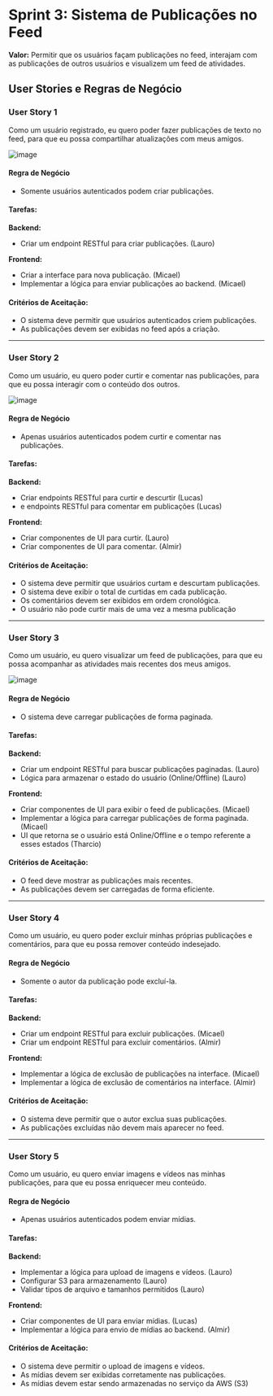 # Sprint 3: Sistema de Publicações no Feed

**Valor:** Permitir que os usuários façam publicações no feed, interajam com as publicações de outros usuários e visualizem um feed de atividades.

## User Stories e Regras de Negócio

### User Story 1
Como um usuário registrado, eu quero poder fazer publicações de texto no feed, para que eu possa compartilhar atualizações com meus amigos.

![image](https://github.com/user-attachments/assets/92f0cab7-32f5-487f-b7c3-3bbd5e423310)

#### Regra de Negócio
- Somente usuários autenticados podem criar publicações.

#### Tarefas:
**Backend:**
- Criar um endpoint RESTful para criar publicações. (Lauro)

**Frontend:**
- Criar a interface para nova publicação. (Micael)
- Implementar a lógica para enviar publicações ao backend. (Micael)

#### Critérios de Aceitação:
- O sistema deve permitir que usuários autenticados criem publicações.
- As publicações devem ser exibidas no feed após a criação.

---

### User Story 2
Como um usuário, eu quero poder curtir e comentar nas publicações, para que eu possa interagir com o conteúdo dos outros.

![image](https://github.com/user-attachments/assets/e7eeaf40-6ee0-4f20-af55-026436f64d48)


#### Regra de Negócio
- Apenas usuários autenticados podem curtir e comentar nas publicações.

#### Tarefas:
**Backend:**
- Criar endpoints RESTful para curtir e descurtir (Lucas)
- e endpoints RESTful para comentar em publicações (Lucas)

**Frontend:**
- Criar componentes de UI para curtir. (Lauro)
- Criar componentes de UI para comentar. (Almir)

#### Critérios de Aceitação:
- O sistema deve permitir que usuários curtam e descurtam publicações.
- O sistema deve exibir o total de curtidas em cada publicação.
- Os comentários devem ser exibidos em ordem cronológica.
- O usuário não pode curtir mais de uma vez a mesma publicação

---

### User Story 3
Como um usuário, eu quero visualizar um feed de publicações, para que eu possa acompanhar as atividades mais recentes dos meus amigos.

![image](https://github.com/user-attachments/assets/331bffb3-7afe-4843-9730-df1dcf5d08ee)

#### Regra de Negócio
- O sistema deve carregar publicações de forma paginada.

#### Tarefas:
**Backend:**
- Criar um endpoint RESTful para buscar publicações paginadas. (Lauro)
- Lógica para armazenar o estado do usuário (Online/Offline) (Lauro)

**Frontend:**
- Criar componentes de UI para exibir o feed de publicações. (Micael)
- Implementar a lógica para carregar publicações de forma paginada. (Micael)
- UI que retorna se o usuário está Online/Offline e o tempo referente a esses estados (Tharcio)

#### Critérios de Aceitação:
- O feed deve mostrar as publicações mais recentes.
- As publicações devem ser carregadas de forma eficiente.

---

### User Story 4
Como um usuário, eu quero poder excluir minhas próprias publicações e comentários, para que eu possa remover conteúdo indesejado.

#### Regra de Negócio
- Somente o autor da publicação pode excluí-la.

#### Tarefas:
**Backend:**
- Criar um endpoint RESTful para excluir publicações. (Micael)
- Criar um endpoint RESTful para excluir comentários. (Almir)

**Frontend:**
- Implementar a lógica de exclusão de publicações na interface. (Micael)
- Implementar a lógica de exclusão de comentários na interface. (Almir)

#### Critérios de Aceitação:
- O sistema deve permitir que o autor exclua suas publicações.
- As publicações excluídas não devem mais aparecer no feed.

---

### User Story 5
Como um usuário, eu quero enviar imagens e vídeos nas minhas publicações, para que eu possa enriquecer meu conteúdo.

#### Regra de Negócio
- Apenas usuários autenticados podem enviar mídias.

#### Tarefas:
**Backend:**
- Implementar a lógica para upload de imagens e vídeos. (Lauro)
- Configurar S3 para armazenamento (Lauro)
- Validar  tipos de arquivo e tamanhos permitidos (Lauro)

**Frontend:**
- Criar componentes de UI para enviar mídias. (Lucas)
- Implementar a lógica para envio de mídias ao backend. (Almir)

#### Critérios de Aceitação:
- O sistema deve permitir o upload de imagens e vídeos.
- As mídias devem ser exibidas corretamente nas publicações.
- As mídias devem estar sendo armazenadas no serviço da AWS (S3)
